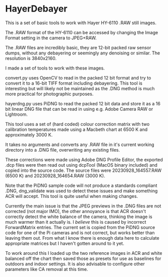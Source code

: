 # HayerDebayer
 
This is a set of basic tools to work with Hayer HY-6110 .RAW still images.

The .RAW format of the HY-6110 can be accessed by changing the Image Format setting in the camera to JPEG+RAW.

The .RAW files are incredibly basic, they are 12-bit packed raw sensor dumps, without any debayering or seemingly any denoising or similar. The resolution is 3840x2160.

I made a set of tools to work with these images.

convert.py uses OpenCV to read in the packed 12 bit format and try to convert it to a 16-bit TIFF format including debayering. This tool is interesting but will likely not be maintained as the .DNG method is much more practical for photographic purposes.

hayerdng.py uses PiDNG to read the packed 12 bit data and store it as a 16 bit linear DNG file that can be read in using e.g. Adobe Camera RAW or Lightroom.

This tool uses a set of (hard coded) colour correction matrix with two calibration temperatures made using a Macbeth chart at 6500 K and approximately 3000 K. 

It takes no arguments and converts any .RAW file in it's current working directory into a .DNG file, overwriting any existing files.

These corrections were made using Adobe DNG Profile Editor, the exported .dcp files were then read out using dcpTool (MacOS binary included) and copied into the source code. The source files were 20230928_164557.RAW (6500 K) and 20230928_164654.RAW (3000 K).

Note that the PiDNG sample code will not produce a standards compliant .DNG, dng_validate was used to detect these issues and make something ACR will accept. This tool is quite useful when making changes.

Currently the main issue is that the JPEG previews in the .DNG files are not corrected (not major IMO), the other annoyance is that ACR doesn't correctly detect the white balance of the camera, thinking the image is much warmer than it actually is. I *believe* this is caused by incorrect ForwardMatrix entries. The current set is copied from the PiDNG source code for one of the Pi cameras and is not correct, but works better than leaving them out. From what I know there is enough data here to calculate appropriate matrices but I haven't gotten around to it yet.

To work around this I loaded up the two reference images in ACR and white balanced off the chart then saved those as presets for use as baselines for outdoors and indoor settings. It is also advisable to configure other parameters like CA removal at this time.